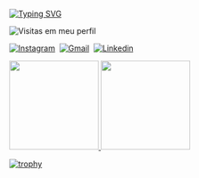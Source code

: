 
<!----Texto----->

[![Typing SVG](https://readme-typing-svg.herokuapp.com/?color=40E0D0&width=500&height=80&size=20&multiline=true&lines=I'm+Marlon+Alex+Andrade;Student+of+Full+Stack+;On+UNIASSELVI+And+ProWay)](https://git.io/typing-svg)

<!----Logo numero de visitantes----->
![Visitas em meu perfil](https://komarev.com/ghpvc/?username=MarlonAlexAndrade&color=40E0D0&label=Welcome+to+my+profile+you+are+visitor+nº:)

<!----- Redes Sociais----->
[![Instagram](https://img.shields.io/badge/-Instagram-ff0000?style=flat&logo=instagram&logoColor=white)](https://www.instagram.com/marlon.itapira/)&nbsp;
[![Gmail](https://img.shields.io/badge/-Email-green?style=flat&logo=gmail&logoColor=white)](https://mail.google.com/mail/u/0/?fs=1&to=marlonalexandrade@gmail.com&su=Contato+-+via+perfil+github&body=Ol%C3%A1+Marlon+Tudo+bem?&tf=cm)&nbsp;
[![Linkedin](https://img.shields.io/badge/-Linkedin-blue?style=flat&logo=linkedin&logoColor=white)](https://www.linkedin.com/in/marlon-andrade-920070210/)&nbsp;

<!-------Linguanges mais usadas e o total de stars, commits, pull requests (PRs), total de issues e contribuições-->
<div>
<a href="https://github.com/MarlonAlexAndrade">
<img height="160em" src="https://github-readme-stats.vercel.app/api/top-langs/?username=MarlonAlexAndrade&layout=compact&langs_count=7&theme=gotham"/>
<img height="160em" src="https://github-readme-stats.vercel.app/api?username=MarlonAlexAndrade&show_icons=true&theme=gotham&include_all_commits=true&count_private=true"/>
</div>
  
<!-----Troféus------>
[![trophy](https://github-profile-trophy.vercel.app/?username=MarlonAlexAndrade&theme=nord&username=MarlonAlexAndrade&row=1&&margin-w=30)](https://github.com/MarlonAlexAndrade)
  
 <!-------Snake devora minhas contribuições
 ![Snake animation](https://github.com/MarlonAlexAndrade/MarlonAlexAndrade/blob/output/github-contribution-grid-snake.svg)
 ---->
